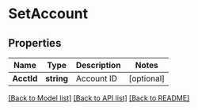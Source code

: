 # SetAccount

## Properties

Name | Type | Description | Notes
------------ | ------------- | ------------- | -------------
**AcctId** | **string** | Account ID | [optional] 

[[Back to Model list]](../README.md#documentation-for-models) [[Back to API list]](../README.md#documentation-for-api-endpoints) [[Back to README]](../README.md)


